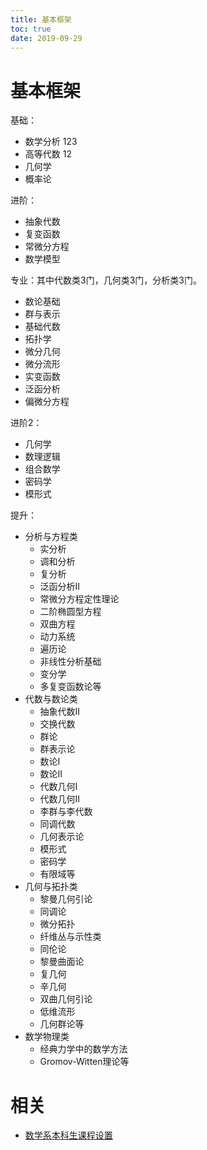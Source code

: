```yaml
---
title: 基本框架
toc: true
date: 2019-09-29
---
```

# 基本框架



基础：

- 数学分析 123
- 高等代数 12
- 几何学
- 概率论

进阶：

- 抽象代数
- 复变函数
- 常微分方程
- 数学模型


专业：其中代数类3门，几何类3门，分析类3门。

- 数论基础
- 群与表示
- 基础代数
- 拓扑学
- 微分几何
- 微分流形
- 实变函数
- 泛函分析
- 偏微分方程

进阶2：

- 几何学
- 数理逻辑
- 组合数学
- 密码学
- 模形式

提升：

- 分析与方程类
  - 实分析
  - 调和分析
  - 复分析
  - 泛函分析II
  - 常微分方程定性理论
  - 二阶椭圆型方程
  - 双曲方程
  - 动力系统
  - 遍历论
  - 非线性分析基础
  - 变分学
  - 多复变函数论等
- 代数与数论类
  - 抽象代数II
  - 交换代数
  - 群论
  - 群表示论
  - 数论I
  - 数论II
  - 代数几何I
  - 代数几何II
  - 李群与李代数
  - 同调代数
  - 几何表示论
  - 模形式
  - 密码学
  - 有限域等
- 几何与拓扑类
  - 黎曼几何引论
  - 同调论
  - 微分拓扑
  - 纤维丛与示性类
  - 同伦论
  - 黎曼曲面论
  - 复几何
  - 辛几何
  - 双曲几何引论
  - 低维流形
  - 几何群论等
- 数学物理类
  - 经典力学中的数学方法
  - Gromov-Witten理论等


# 相关

- [数学系本科生课程设置](http://www.math.pku.edu.cn/puremath/bkspy/kcsz/index.htm)
